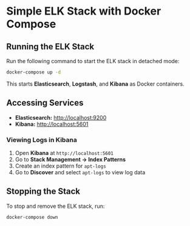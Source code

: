 # Simple ELK Stack with Docker Compose

## Running the ELK Stack
Run the following command to start the ELK stack in detached mode:

```sh
docker-compose up -d
```

This starts **Elasticsearch**, **Logstash**, and **Kibana** as Docker containers.

## Accessing Services
- **Elasticsearch:** [http://localhost:9200](http://localhost:9200)
- **Kibana:** [http://localhost:5601](http://localhost:5601)

### Viewing Logs in Kibana
1. Open **Kibana** at `http://localhost:5601`
2. Go to **Stack Management → Index Patterns**
3. Create an index pattern for `apt-logs`
4. Go to **Discover** and select `apt-logs` to view log data

## Stopping the Stack
To stop and remove the ELK stack, run:

```sh
docker-compose down
```
